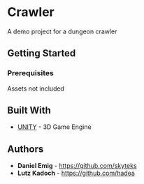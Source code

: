 # Crawler

A demo project for a dungeon crawler

## Getting Started

### Prerequisites

Assets not included

## Built With

* [UNITY](https://unity.com/de) - 3D Game Engine

## Authors

* **Daniel Emig** - https://github.com/skyteks
* **Lutz Kadoch** - https://github.com/hadea

